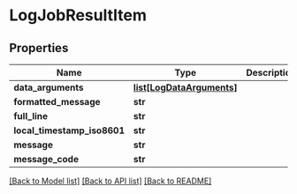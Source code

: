 # LogJobResultItem

## Properties
Name | Type | Description | Notes
------------ | ------------- | ------------- | -------------
**data_arguments** | [**list[LogDataArguments]**](LogDataArguments.md) |  | [optional] 
**formatted_message** | **str** |  | [optional] 
**full_line** | **str** |  | [optional] 
**local_timestamp_iso8601** | **str** |  | [optional] 
**message** | **str** |  | [optional] 
**message_code** | **str** |  | [optional] 

[[Back to Model list]](../README.md#documentation-for-models) [[Back to API list]](../README.md#documentation-for-api-endpoints) [[Back to README]](../README.md)


